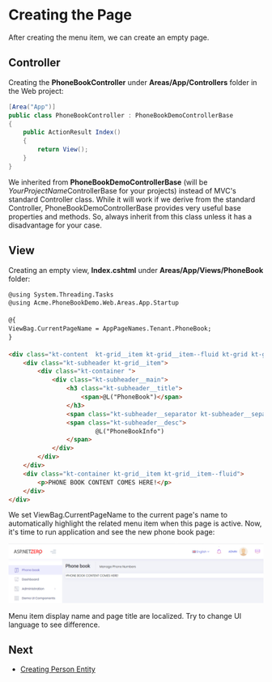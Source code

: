 # Creating the Page

After creating the menu item, we can create an empty page.

## Controller

Creating the **PhoneBookController** under **Areas/App/Controllers**
folder in the Web project:

```csharp
[Area("App")]
public class PhoneBookController : PhoneBookDemoControllerBase
{
    public ActionResult Index()
    {
        return View();
    }
}
```

We inherited from **PhoneBookDemoControllerBase** (will be
*YourProjectName*ControllerBase for your projects) instead of MVC's
standard Controller class. While it will work if we derive from the
standard Controller, PhoneBookDemoControllerBase provides very useful
base properties and methods. So, always inherit from this class unless
it has a disadvantage for your case.

## View

Creating an empty view, **Index.cshtml** under
**Areas/App/Views/PhoneBook** folder:

```html
@using System.Threading.Tasks
@using Acme.PhoneBookDemo.Web.Areas.App.Startup

@{
ViewBag.CurrentPageName = AppPageNames.Tenant.PhoneBook;
}

<div class="kt-content  kt-grid__item kt-grid__item--fluid kt-grid kt-grid--hor">
    <div class="kt-subheader kt-grid__item">
        <div class="kt-container ">
            <div class="kt-subheader__main">
                <h3 class="kt-subheader__title">
                    <span>@L("PhoneBook")</span>
                </h3>
                <span class="kt-subheader__separator kt-subheader__separator--v"></span>
                <span class="kt-subheader__desc">
                        @L("PhoneBookInfo")
                </span>
            </div>
        </div>
    </div>
    <div class="kt-container kt-grid__item kt-grid__item--fluid">
        <p>PHONE BOOK CONTENT COMES HERE!</p>
    </div>
</div>
```

We set ViewBag.CurrentPageName to the current page's name to
automatically highlight the related menu item when this page is active.
Now, it's time to run application and see the new phone book page:

<img src="images/phonebook-empty-mpa2.png" alt="Phone book empty screen" class="img-thumbnail" />

Menu item display name and page title are localized. Try to change UI
language to see difference.

## Next

- [Creating Person Entity](Developing-Step-By-Step-Core-Creating-Person-Entity.md)
